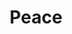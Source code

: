 ---
pid: LLP213
title: Peace
location_transcription: New York
zipcode: '19102'
outside_phl: 
neighborhood: Rittenhouse Square,Avenue of The Arts
age: '12'
age_range: 6-13
instagram: 
image_file_name: LLP_213.jpg
proposal_transcription: 
topic: Inclusivity,Pop Culture,Violence
topic_summary: 0, 0, 0
type: Sculpture Statue
keywords_other: peace, s, superman s, stutty s
credit: Hafiza El
image_labels: 
twitter: 
facebook: 
permalink: "/monuments/llp213/"
layout: item-page
---